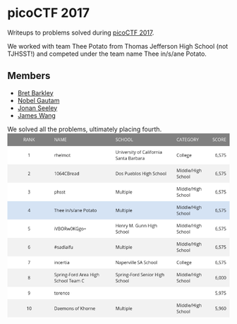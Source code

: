 # picoCTF 2017

Writeups to problems solved during [picoCTF 2017](https://picoctf.com/).

We worked with team Thee Potato from Thomas Jefferson High School (not TJHSST!) and competed
under the team name Thee in/s/ane Potato.

## Members
* [Bret Barkley](https://github.com/bert88sta)
* [Nobel Gautam](https://github.com/ThisIsMyNick)
* [Jonan Seeley](https://github.com/Ophast)
* [James Wang](https://github.com/james9909)

We solved all the problems, ultimately placing fourth.
![Scoreboard](https://github.com/in-s-ane/picoctf-2017/raw/master/_Ranking/scoreboard.png)